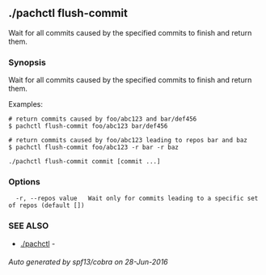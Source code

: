 ## ./pachctl flush-commit

Wait for all commits caused by the specified commits to finish and return them.

### Synopsis


Wait for all commits caused by the specified commits to finish and return them.

Examples:

	# return commits caused by foo/abc123 and bar/def456
	$ pachctl flush-commit foo/abc123 bar/def456

	# return commits caused by foo/abc123 leading to repos bar and baz
	$ pachctl flush-commit foo/abc123 -r bar -r baz



```
./pachctl flush-commit commit [commit ...]
```

### Options

```
  -r, --repos value   Wait only for commits leading to a specific set of repos (default [])
```

### SEE ALSO
* [./pachctl](./pachctl.md)	 - 

###### Auto generated by spf13/cobra on 28-Jun-2016
